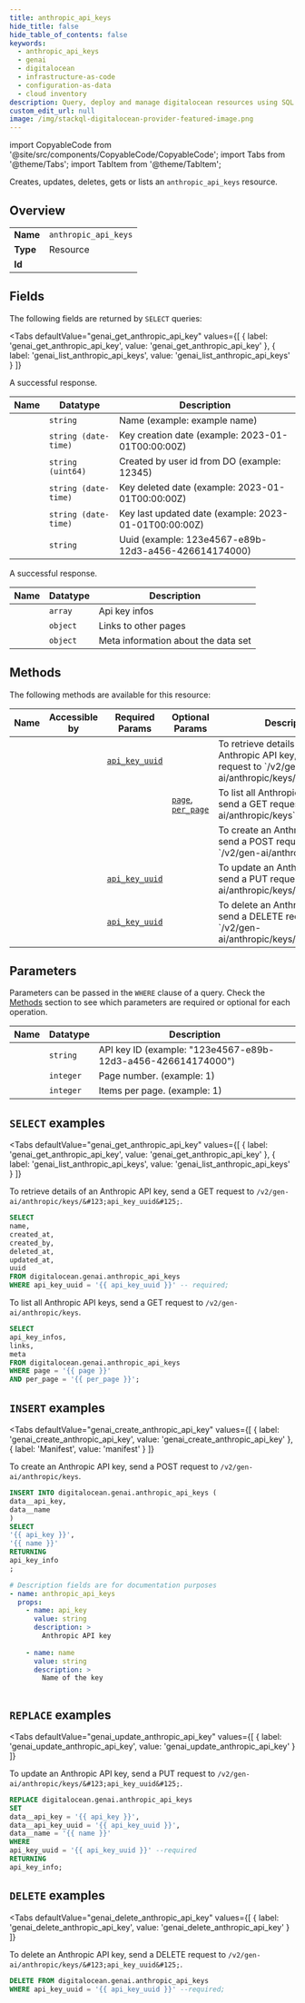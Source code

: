 ```yaml
--- 
title: anthropic_api_keys
hide_title: false
hide_table_of_contents: false
keywords:
  - anthropic_api_keys
  - genai
  - digitalocean
  - infrastructure-as-code
  - configuration-as-data
  - cloud inventory
description: Query, deploy and manage digitalocean resources using SQL
custom_edit_url: null
image: /img/stackql-digitalocean-provider-featured-image.png
---
```


import CopyableCode from '@site/src/components/CopyableCode/CopyableCode';
import Tabs from '@theme/Tabs';
import TabItem from '@theme/TabItem';

Creates, updates, deletes, gets or lists an <code>anthropic_api_keys</code> resource.

## Overview
<table><tbody>
<tr><td><b>Name</b></td><td><code>anthropic_api_keys</code></td></tr>
<tr><td><b>Type</b></td><td>Resource</td></tr>
<tr><td><b>Id</b></td><td><CopyableCode code="digitalocean.genai.anthropic_api_keys" /></td></tr>
</tbody></table>

## Fields

The following fields are returned by `SELECT` queries:

<Tabs
    defaultValue="genai_get_anthropic_api_key"
    values={[
        { label: 'genai_get_anthropic_api_key', value: 'genai_get_anthropic_api_key' },
        { label: 'genai_list_anthropic_api_keys', value: 'genai_list_anthropic_api_keys' }
    ]}
>
<TabItem value="genai_get_anthropic_api_key">

A successful response.

<table>
<thead>
    <tr>
    <th>Name</th>
    <th>Datatype</th>
    <th>Description</th>
    </tr>
</thead>
<tbody>
<tr>
    <td><CopyableCode code="name" /></td>
    <td><code>string</code></td>
    <td>Name (example: example name)</td>
</tr>
<tr>
    <td><CopyableCode code="created_at" /></td>
    <td><code>string (date-time)</code></td>
    <td>Key creation date (example: 2023-01-01T00:00:00Z)</td>
</tr>
<tr>
    <td><CopyableCode code="created_by" /></td>
    <td><code>string (uint64)</code></td>
    <td>Created by user id from DO (example: 12345)</td>
</tr>
<tr>
    <td><CopyableCode code="deleted_at" /></td>
    <td><code>string (date-time)</code></td>
    <td>Key deleted date (example: 2023-01-01T00:00:00Z)</td>
</tr>
<tr>
    <td><CopyableCode code="updated_at" /></td>
    <td><code>string (date-time)</code></td>
    <td>Key last updated date (example: 2023-01-01T00:00:00Z)</td>
</tr>
<tr>
    <td><CopyableCode code="uuid" /></td>
    <td><code>string</code></td>
    <td>Uuid (example: 123e4567-e89b-12d3-a456-426614174000)</td>
</tr>
</tbody>
</table>
</TabItem>
<TabItem value="genai_list_anthropic_api_keys">

A successful response.

<table>
<thead>
    <tr>
    <th>Name</th>
    <th>Datatype</th>
    <th>Description</th>
    </tr>
</thead>
<tbody>
<tr>
    <td><CopyableCode code="api_key_infos" /></td>
    <td><code>array</code></td>
    <td>Api key infos</td>
</tr>
<tr>
    <td><CopyableCode code="links" /></td>
    <td><code>object</code></td>
    <td>Links to other pages</td>
</tr>
<tr>
    <td><CopyableCode code="meta" /></td>
    <td><code>object</code></td>
    <td>Meta information about the data set</td>
</tr>
</tbody>
</table>
</TabItem>
</Tabs>

## Methods

The following methods are available for this resource:

<table>
<thead>
    <tr>
    <th>Name</th>
    <th>Accessible by</th>
    <th>Required Params</th>
    <th>Optional Params</th>
    <th>Description</th>
    </tr>
</thead>
<tbody>
<tr>
    <td><a href="#genai_get_anthropic_api_key"><CopyableCode code="genai_get_anthropic_api_key" /></a></td>
    <td><CopyableCode code="select" /></td>
    <td><a href="#parameter-api_key_uuid"><code>api_key_uuid</code></a></td>
    <td></td>
    <td>To retrieve details of an Anthropic API key, send a GET request to `/v2/gen-ai/anthropic/keys/&#123;api_key_uuid&#125;`.</td>
</tr>
<tr>
    <td><a href="#genai_list_anthropic_api_keys"><CopyableCode code="genai_list_anthropic_api_keys" /></a></td>
    <td><CopyableCode code="select" /></td>
    <td></td>
    <td><a href="#parameter-page"><code>page</code></a>, <a href="#parameter-per_page"><code>per_page</code></a></td>
    <td>To list all Anthropic API keys, send a GET request to `/v2/gen-ai/anthropic/keys`.</td>
</tr>
<tr>
    <td><a href="#genai_create_anthropic_api_key"><CopyableCode code="genai_create_anthropic_api_key" /></a></td>
    <td><CopyableCode code="insert" /></td>
    <td></td>
    <td></td>
    <td>To create an Anthropic API key, send a POST request to `/v2/gen-ai/anthropic/keys`.</td>
</tr>
<tr>
    <td><a href="#genai_update_anthropic_api_key"><CopyableCode code="genai_update_anthropic_api_key" /></a></td>
    <td><CopyableCode code="replace" /></td>
    <td><a href="#parameter-api_key_uuid"><code>api_key_uuid</code></a></td>
    <td></td>
    <td>To update an Anthropic API key, send a PUT request to `/v2/gen-ai/anthropic/keys/&#123;api_key_uuid&#125;`.</td>
</tr>
<tr>
    <td><a href="#genai_delete_anthropic_api_key"><CopyableCode code="genai_delete_anthropic_api_key" /></a></td>
    <td><CopyableCode code="delete" /></td>
    <td><a href="#parameter-api_key_uuid"><code>api_key_uuid</code></a></td>
    <td></td>
    <td>To delete an Anthropic API key, send a DELETE request to `/v2/gen-ai/anthropic/keys/&#123;api_key_uuid&#125;`.</td>
</tr>
</tbody>
</table>

## Parameters

Parameters can be passed in the `WHERE` clause of a query. Check the [Methods](#methods) section to see which parameters are required or optional for each operation.

<table>
<thead>
    <tr>
    <th>Name</th>
    <th>Datatype</th>
    <th>Description</th>
    </tr>
</thead>
<tbody>
<tr id="parameter-api_key_uuid">
    <td><CopyableCode code="api_key_uuid" /></td>
    <td><code>string</code></td>
    <td>API key ID (example: "123e4567-e89b-12d3-a456-426614174000")</td>
</tr>
<tr id="parameter-page">
    <td><CopyableCode code="page" /></td>
    <td><code>integer</code></td>
    <td>Page number. (example: 1)</td>
</tr>
<tr id="parameter-per_page">
    <td><CopyableCode code="per_page" /></td>
    <td><code>integer</code></td>
    <td>Items per page. (example: 1)</td>
</tr>
</tbody>
</table>

## `SELECT` examples

<Tabs
    defaultValue="genai_get_anthropic_api_key"
    values={[
        { label: 'genai_get_anthropic_api_key', value: 'genai_get_anthropic_api_key' },
        { label: 'genai_list_anthropic_api_keys', value: 'genai_list_anthropic_api_keys' }
    ]}
>
<TabItem value="genai_get_anthropic_api_key">

To retrieve details of an Anthropic API key, send a GET request to `/v2/gen-ai/anthropic/keys/&#123;api_key_uuid&#125;`.

```sql
SELECT
name,
created_at,
created_by,
deleted_at,
updated_at,
uuid
FROM digitalocean.genai.anthropic_api_keys
WHERE api_key_uuid = '{{ api_key_uuid }}' -- required;
```
</TabItem>
<TabItem value="genai_list_anthropic_api_keys">

To list all Anthropic API keys, send a GET request to `/v2/gen-ai/anthropic/keys`.

```sql
SELECT
api_key_infos,
links,
meta
FROM digitalocean.genai.anthropic_api_keys
WHERE page = '{{ page }}'
AND per_page = '{{ per_page }}';
```
</TabItem>
</Tabs>


## `INSERT` examples

<Tabs
    defaultValue="genai_create_anthropic_api_key"
    values={[
        { label: 'genai_create_anthropic_api_key', value: 'genai_create_anthropic_api_key' },
        { label: 'Manifest', value: 'manifest' }
    ]}
>
<TabItem value="genai_create_anthropic_api_key">

To create an Anthropic API key, send a POST request to `/v2/gen-ai/anthropic/keys`.

```sql
INSERT INTO digitalocean.genai.anthropic_api_keys (
data__api_key,
data__name
)
SELECT 
'{{ api_key }}',
'{{ name }}'
RETURNING
api_key_info
;
```
</TabItem>
<TabItem value="manifest">

```yaml
# Description fields are for documentation purposes
- name: anthropic_api_keys
  props:
    - name: api_key
      value: string
      description: >
        Anthropic API key
        
    - name: name
      value: string
      description: >
        Name of the key
        
```
</TabItem>
</Tabs>


## `REPLACE` examples

<Tabs
    defaultValue="genai_update_anthropic_api_key"
    values={[
        { label: 'genai_update_anthropic_api_key', value: 'genai_update_anthropic_api_key' }
    ]}
>
<TabItem value="genai_update_anthropic_api_key">

To update an Anthropic API key, send a PUT request to `/v2/gen-ai/anthropic/keys/&#123;api_key_uuid&#125;`.

```sql
REPLACE digitalocean.genai.anthropic_api_keys
SET 
data__api_key = '{{ api_key }}',
data__api_key_uuid = '{{ api_key_uuid }}',
data__name = '{{ name }}'
WHERE 
api_key_uuid = '{{ api_key_uuid }}' --required
RETURNING
api_key_info;
```
</TabItem>
</Tabs>


## `DELETE` examples

<Tabs
    defaultValue="genai_delete_anthropic_api_key"
    values={[
        { label: 'genai_delete_anthropic_api_key', value: 'genai_delete_anthropic_api_key' }
    ]}
>
<TabItem value="genai_delete_anthropic_api_key">

To delete an Anthropic API key, send a DELETE request to `/v2/gen-ai/anthropic/keys/&#123;api_key_uuid&#125;`.

```sql
DELETE FROM digitalocean.genai.anthropic_api_keys
WHERE api_key_uuid = '{{ api_key_uuid }}' --required;
```
</TabItem>
</Tabs>
